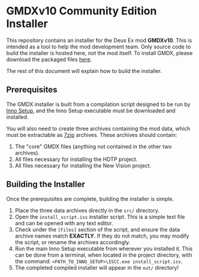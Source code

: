 # GMDXv10 Community Edition Installer

This repository contains an installer for the Deus Ex mod **GMDXv10**. This is intended as a tool to help the mod development team. Only source code to build the installer is hosted here, not the mod itself. To install GMDX, please download the packaged files [here](https://www.moddb.com/mods/gmdx-v10-community-update). 

The rest of this document will explain how to build the installer.

## Prerequisites

The GMDX installer is built from a compilation script designed to be run by [Inno Setup](https://jrsoftware.org/isinfo.php), and the Inno Setup executable must be downloaded and installed.

You will also need to create three archives containing the mod data, which must be extractable as [7zip](https://www.7-zip.org/) archives. These archives should contain:
1. The "core" GMDX files (anything not contained in the other two archives).
2. All files necessary for installing the HDTP project.
3. All files necessary for installing the New Vision project.

## Building the Installer
Once the prerequisites are complete, building the installer is simple.
1. Place the three data archives directly in the `src/` directory.
2. Open the `install_script.iss` installer script. This is a simple text file and can be opened with any text editor.
3. Check under the `[Files]` section of the script, and ensure the data archive names match **EXACTLY**. If they do not match, you may modify the script, or rename the archives accordingly.
4. Run the main Inno Setup executable from wherever you installed it. This can be done from a terminal, when located in the project directory, with the command: `<PATH_TO_INNO_SETUP>\ISCC.exe install_script.iss`.
5. The completed compiled installer will appear in the `out/` directory!
